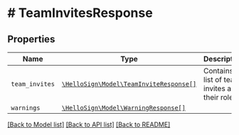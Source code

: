 # # TeamInvitesResponse



## Properties

Name | Type | Description | Notes
------------ | ------------- | ------------- | -------------
| `team_invites` | [```\HelloSign\Model\TeamInviteResponse[]```](TeamInviteResponse.md) |  Contains a list of team invites and their roles.  |  |
| `warnings` | [```\HelloSign\Model\WarningResponse[]```](WarningResponse.md) |    |  |

[[Back to Model list]](../../README.md#models) [[Back to API list]](../../README.md#endpoints) [[Back to README]](../../README.md)
